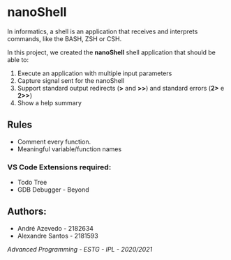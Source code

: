 # nanoShell

In informatics, a shell is an application that receives and interprets commands, like the BASH, ZSH or CSH.

In this project, we created the **nanoShell** shell application that should be able to:

1) Execute an application with multiple input parameters
2) Capture signal sent for the nanoShell
3) Support standard output redirects (**>** and **>>**) and standard errors (**2>** e **2>>**)
4) Show a help summary

## Rules
* Comment every function.
* Meaningful variable/function names


### VS Code Extensions required:
* Todo Tree
* GDB Debugger - Beyond


## Authors:

- André Azevedo - 2182634
- Alexandre Santos - 2181593

*Advanced Programming - ESTG - IPL - 2020/2021*
